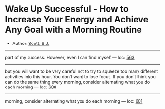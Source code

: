 # Wake Up Successful - How to Increase Your Energy and Achieve Any Goal with a Morning Routine

* Author: [Scott, S.J.]()









---
part of my success. However, even I can find myself — loc: [563]()

---
but you will want to be very careful not to try to squeeze too many different activities into this hour. You don’t want to lose focus. If you don’t think you can do the same thing every morning, consider alternating what you do each morning — loc: [600]()

---
morning, consider alternating what you do each morning — loc: [601]()

